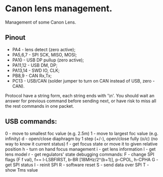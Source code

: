 # Canon lens management.

Management of some Canon Lens.

## Pinout

* PA4 - lens detect (zero active);
* PA5,6,7 - SPI SCK, MISO, MOSI;
* PA10 - USB DP pullup (zero active);
* PA11,12 - USB DM, DP;
* PA13,14 - SWD IO, CLK;
* PB8,9 - CAN Rx,Tx;
* PC13 - USB/CAN (solder jumper to turn on CAN instead of USB, zero - CAN).

Protocol have a string form, each string ends with '\n'. You should wait an answer for previous command before sending next,
or have risk to miss all the rest commands in one packet.

## USB commands:

0 - move to smallest foc value (e.g. 2.5m)
1 - move to largest foc value (e.g. infinity)
d - open/close diaphragm by 1 step (+/-), open/close fully (o/c) (no way to know it current status)
f - get focus state or move it to given relative position
h - turn on hand focus management
i - get lens information
l - get lens model
r - get regulators' state
                debugging commands:
F - change SPI flags (F f val), f== l-LSBFIRST, b-BR [18MHz/2^(b+1)], p-CPOL, h-CPHA
G - get SPI status
I - reinit SPI
R - software reset
S - send data over SPI
T - show Tms value


